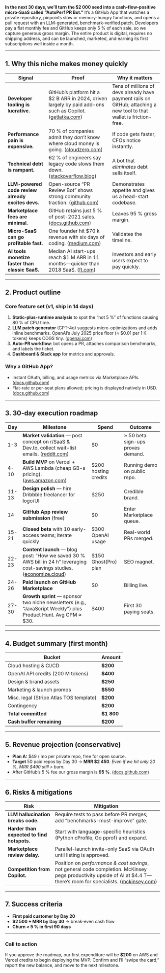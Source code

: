 **In the next 30 days, we’ll turn the \$2 000 seed into a cash-flow-positive micro-SaaS called “AutoPerf PR Bot.”**
It’s a GitHub App that watches a private repository, pinpoints slow or memory-hungry functions, and opens a pull request with an LLM-generated, benchmark-verified patch. Developers pay a flat monthly fee and GitHub keeps only 5 % of each sale, so we capture generous gross margin. The entire product is digital, requires no shipping address, and can be launched, marketed, and earning its first subscriptions well inside a month.

---

## 1.  Why this niche makes money quickly

| Signal                                            | Proof                                                                                                          | Why it matters                                                                                                       |
| ------------------------------------------------- | -------------------------------------------------------------------------------------------------------------- | -------------------------------------------------------------------------------------------------------------------- |
| **Developer tooling is lucrative.**               | GitHub’s platform hit a \$2 B ARR in 2024, driven largely by paid add-ons such as Copilot. ([getlatka.com][1]) | Tens of millions of devs already have payment rails on GitHub; attaching a new tool to that wallet is friction-free. |
| **Performance pain is expensive.**                | 70 % of companies admit they *don’t* know where cloud money is going. ([cloudzero.com][2])                     | If code gets faster, CFOs notice instantly.                                                                          |
| **Technical debt is rampant.**                    | 62 % of engineers say legacy code slows them down. ([stackoverflow.blog][3])                                   | A bot that *eliminates* debt sells itself.                                                                           |
| **LLM-powered code review already excites devs.** | Open-source “PR Review Bot” shows strong community traction. ([github.com][4])                                 | Demonstrates appetite and gives us a head-start codebase.                                                            |
| **Marketplace fees are minimal.**                 | GitHub retains just 5 % of post-2021 sales. ([docs.github.com][5])                                             | Leaves 95 % gross margin.                                                                                            |
| **Micro-SaaS can go profitable fast.**            | One founder hit \$70 k revenue with six days of coding. ([medium.com][6])                                      | Validates the timeline.                                                                                              |
| **AI tools monetize faster than classic SaaS.**   | Median AI start-ups reach \$1 M ARR in 11 months—quicker than 2018 SaaS. ([ft.com][7])                         | Investors and early users expect to pay quickly.                                                                     |

---

## 2.  Product outline

### Core feature set (v1, ship in 14 days)

1. **Static-plus-runtime analysis** to spot the “hot 5 %” of functions causing 80 % of CPU time.
2. **LLM patch generator** (GPT-4o) suggests micro-optimizations and adds inline benchmarks. OpenAI’s July 2025 price floor (≈ \$0.01 per 1 K tokens) keeps COGS tiny. ([openai.com][8])
3. **Auto-PR workflow**: bot opens a PR, attaches comparison benchmarks, and labels the ticket.
4. **Dashboard & Slack app** for metrics and approvals.

### Why a GitHub App?

* Instant OAuth, billing, and usage metrics via Marketplace APIs. ([docs.github.com][9])
* Flat-rate or per-seat plans allowed; pricing is displayed natively in USD. ([docs.github.com][10])

---

## 3.  30-day execution roadmap

| Day   | Milestone                                                                                                                     | Spend                 | Outcome                           |
| ----- | ----------------------------------------------------------------------------------------------------------------------------- | --------------------- | --------------------------------- |
| 1-3   | **Market validation** — post concept on r/SaaS & Dev.to, collect wait-list emails. ([reddit.com][11])                         | \$0                   | ≥ 50 beta sign-ups proves demand. |
| 4-10  | **Build MVP** on Vercel + AWS Lambda (cheap GB-s pricing). ([aws.amazon.com][12])                                             | \$200 hosting credits | Running demo on public repo.      |
| 11-13 | **Design polish** — hire Dribbble freelancer for logo/UI                                                                      | \$250                 | Credible brand.                   |
| 14    | **GitHub App review submission** (free)                                                                                       | \$0                   | Enter Marketplace queue.          |
| 15-21 | **Closed beta** with 10 early-access teams; iterate quickly                                                                   | \$300 OpenAI usage    | Real-world PRs merged.            |
| 22-23 | **Content launch** — blog post: “How we saved 30 % AWS bill in 24 h” leveraging cost-savings studies. ([economize.cloud][13]) | \$150 Ghost(Pro) plan | SEO magnet.                       |
| 24-26 | **Paid launch on GitHub Marketplace**                                                                                         | \$0                   | Billing live.                     |
| 27-30 | **Growth sprint** — sponsor two niche newsletters (e.g., “JavaScript Weekly”) plus Product Hunt. Avg CPM ≈ \$30.              | \$400                 | First 30 paying seats.            |

---

## 4.  Budget summary (first month)

| Bucket                                  | Amount      |
| --------------------------------------- | ----------- |
| Cloud hosting & CI/CD                   | **\$200**   |
| OpenAI API credits (200 M tokens)       | **\$400**   |
| Design & brand assets                   | **\$250**   |
| Marketing & launch promos               | **\$550**   |
| Misc. legal (Stripe Atlas TOS template) | **\$200**   |
| Contingency                             | **\$200**   |
| **Total committed**                     | **\$1 800** |
| **Cash buffer remaining**               | **\$200**   |

---

## 5.  Revenue projection (conservative)

* **Plan A:** \$49 / mo per private repo, free for open source.
* **Target** 50 paid repos by Day 30 → **MRR \$2 450**.
  *Even if we hit only 20 %, MRR \$490 still > burn.*
* After GitHub’s 5 % fee our gross margin is **95 %**. ([docs.github.com][5])

---

## 6.  Risks & mitigations

| Risk                                       | Mitigation                                                                                                                                                                   |
| ------------------------------------------ | ---------------------------------------------------------------------------------------------------------------------------------------------------------------------------- |
| **LLM hallucination breaks code.**         | Require tests to pass before PR merges; add “benchmarks-must-improve” gate.                                                                                                  |
| **Harder than expected to find hotspots.** | Start with language-specific heuristics (Python cProfile, Go pprof) and expand.                                                                                              |
| **Marketplace review delay.**              | Parallel-launch invite-only SaaS via OAuth until listing is approved.                                                                                                        |
| **Competition from Copilot.**              | Position on *performance & cost savings*, not general code completion. McKinsey pegs productivity upside of AI at \$4.4 T—there’s room for specialists. ([mckinsey.com][14]) |

---

## 7.  Success criteria

* **First paid customer by Day 20**
* **\$2 500 + MRR by Day 30** → break-even cash flow
* **Churn < 5 % in first 90 days**

---

### Call to action

If you approve the roadmap, our first expenditure will be **\$200** on AWS and Vercel credits to begin deploying the MVP. Confirm and I’ll “swipe the card,” report the new balance, and move to the next milestone.

[1]: https://getlatka.com/blog/github-revenue/?utm_source=chatgpt.com "How GitHub Revenue Hit $2B by Prioritizing Developers - GetLatka"
[2]: https://www.cloudzero.com/blog/cloud-computing-statistics/?utm_source=chatgpt.com "90+ Cloud Computing Statistics: A 2025 Market Snapshot - CloudZero"
[3]: https://stackoverflow.blog/2025/01/01/developers-want-more-more-more-the-2024-results-from-stack-overflow-s-annual-developer-survey/?utm_source=chatgpt.com "the 2024 results from Stack Overflow's Annual Developer Survey"
[4]: https://github.com/truskovskiyk/pr-reviewer?utm_source=chatgpt.com "Use LLM to help you with PR review - GitHub"
[5]: https://docs.github.com/enterprise-cloud%40latest/apps/github-marketplace/selling-your-app-on-github-marketplace/receiving-payment-for-app-purchases?utm_source=chatgpt.com "Receiving payment for app purchases - GitHub Enterprise Cloud Docs"
[6]: https://medium.com/%40futariboy/yes-i-built-a-70k-micro-saas-in-only-6-days-heres-how-8e448153fa13?utm_source=chatgpt.com "Yes, I Built a $70k Micro-SaaS in Only 6 Days, Here's How - Medium"
[7]: https://www.ft.com/content/a9a192e3-bfbc-461e-a4f3-112e63d0bb33?utm_source=chatgpt.com "AI start-ups generate money faster than past hyped tech companies"
[8]: https://openai.com/api/pricing/?utm_source=chatgpt.com "API Pricing - OpenAI"
[9]: https://docs.github.com/en/apps/github-marketplace/creating-apps-for-github-marketplace/viewing-metrics-for-your-listing?utm_source=chatgpt.com "Viewing metrics for your listing - GitHub Docs"
[10]: https://docs.github.com/en/apps/github-marketplace/selling-your-app-on-github-marketplace/pricing-plans-for-github-marketplace-apps?utm_source=chatgpt.com "Pricing plans for GitHub Marketplace apps"
[11]: https://www.reddit.com/r/SaaS/comments/1gcxfeu/what_is_the_best_saasmicro_saas_ideas_to_build/?utm_source=chatgpt.com "What is the best SaaS/Micro SaaS ideas to build right now? - Reddit"
[12]: https://aws.amazon.com/lambda/pricing/?utm_source=chatgpt.com "Serverless Computing – AWS Lambda Pricing"
[13]: https://www.economize.cloud/blog/cloud-cost-optimization-case-studies/?utm_source=chatgpt.com "How 6 Companies saved up to 80% Cloud Costs – Case Studies"
[14]: https://www.mckinsey.com/capabilities/mckinsey-digital/our-insights/superagency-in-the-workplace-empowering-people-to-unlock-ais-full-potential-at-work?utm_source=chatgpt.com "AI in the workplace: A report for 2025 - McKinsey"
